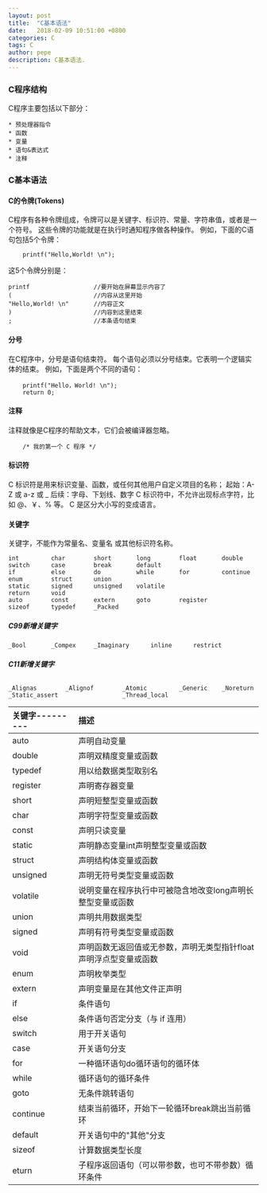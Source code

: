 ```yaml
---
layout: post
title:  "C基本语法"
date:   2018-02-09 10:51:00 +0800
categories: C
tags: C
author: pepe
description: C基本语法.
---
```


### **C程序结构**
C程序主要包括以下部分：

    * 预处理器指令
    * 函数
    * 变量
    * 语句&表达式
    * 注释

### **C基本语法**

#### **C的令牌(Tokens)**
C程序有各种令牌组成，令牌可以是关键字、标识符、常量、字符串值，或者是一个符号。
这些令牌的功能就是在执行时通知程序做各种操作。
例如，下面的C语句包括5个令牌：
```
    printf("Hello,World! \n");
```
这5个令牌分别是：
```
printf                  //要开始在屏幕显示内容了
(                       //内容从这里开始
"Hello,World! \n"       //内容正文
)                       //内容到这里结束
;                       //本条语句结束
```
#### **分号**
在C程序中，分号是语句结束符。
每个语句必须以分号结束。它表明一个逻辑实体的结束。
例如，下面是两个不同的语句：
```
    printf("Hello，World! \n");
    return 0;
```

#### **注释**
注释就像是C程序的帮助文本，它们会被编译器忽略。
```
    /* 我的第一个 C 程序 */
```

#### **标识符**
C 标识符是用来标识变量、函数，或任何其他用户自定义项目的名称；
起始：A-Z 或 a-z 或 _
后续：字母、下划线、数字
C 标识符中，不允许出现标点字符，比如 @、￥、% 等。
C 是区分大小写的变成语言。

#### **关键字**
关键字，不能作为常量名、变量名 或其他标识符名称。

    int         char        short       long        float       double
    switch      case        break       default
    if          else        do          while       for         continue   
    enum        struct      union       
    static      signed      unsigned    volatile
    return      void
    auto        const       extern      goto        register
    sizeof      typedef     _Packed  

##### **C99新增关键字**

    _Bool       _Compex     _Imaginary      inline      restrict
    
###### **C11新增关键字**

    _Alignas        _Alignof        _Atomic         _Generic    _Noreturn   
    _Static_assert                  _Thread_local


|关键字---------|描述|
|:--------------|:----|
|auto	        |声明自动变量|
|double	        |声明双精度变量或函数|
|typedef	    |用以给数据类型取别名|
|register	    |声明寄存器变量|
|short	        |声明短整型变量或函数|
|char	        |声明字符型变量或函数|
|const	        |声明只读变量|
|static	        |声明静态变量int声明整型变量或函数|
|struct	        |声明结构体变量或函数|
|unsigned	    |声明无符号类型变量或函数|
|volatile	    |说明变量在程序执行中可被隐含地改变long声明长整型变量或函数|
|union	        |声明共用数据类型|
|signed	        |声明有符号类型变量或函数|
|void	        |声明函数无返回值或无参数，声明无类型指针float声明浮点型变量或函数|
|enum	        |声明枚举类型|
|extern	        |声明变量是在其他文件正声明|
|if	            |条件语句|
|else	        |条件语句否定分支（与 if 连用）|
|switch	        |用于开关语句|
|case	        |开关语句分支|
|for	        |一种循环语句do循环语句的循环体|
|while	        |循环语句的循环条件|
|goto	        |无条件跳转语句|
|continue	    |结束当前循环，开始下一轮循环break跳出当前循环|
|default	    |开关语句中的"其他"分支|
|sizeof	        |计算数据类型长度|
|eturn	        |子程序返回语句（可以带参数，也可不带参数）循环条件|












